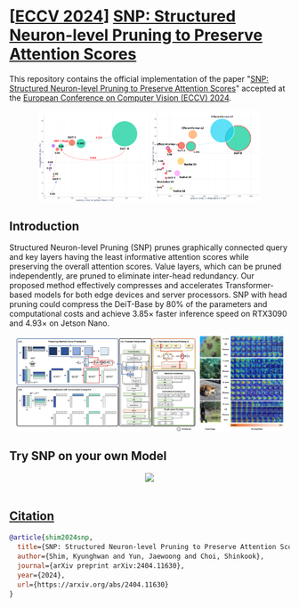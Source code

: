 # [[ECCV 2024](https://eccv.ecva.net/)] [SNP: Structured Neuron-level Pruning to Preserve Attention Scores](https://arxiv.org/abs/2404.11630)

This repository contains the official implementation of the paper "[SNP: Structured Neuron-level Pruning to Preserve Attention Scores](https://arxiv.org/abs/2404.11630)" accepted at the [European Conference on Computer Vision (ECCV) 2024](https://eccv.ecva.net/).

<div align="center">
    <img src="./fig/perf_latency_params_jetson_nano.png" alt="Description1" style="width:39%; display: inline-block;">
    <img src="./fig/Fig1.PNG" alt="Description2" style="width:39%; display: inline-block;">
</div>


## Introduction

Structured Neuron-level Pruning (SNP) prunes graphically connected query and key layers having the least informative attention scores while preserving the overall attention scores. Value layers, which can be pruned independently, are pruned to eliminate inter-head redundancy. Our proposed method effectively compresses and accelerates Transformer-based models for both edge devices and server processors. SNP with head pruning could compress the DeiT-Base by 80\% of the parameters and computational costs and achieve 3.85× faster inference speed on RTX3090 and 4.93× on Jetson Nano.

<div align="center">
    <img src="./fig/proposed methods.PNG" alt="Description1" style="width:65%; display: inline-block;">
    <img src="./fig/fig3_attention_maps.PNG" alt="Description2" style="width:30%; display: inline-block;">
</div>

<!-- <div style="text-align: center;">
    <img src="./fig/tab.PNG" alt="Description" style="width: 90%;height:60%">
</div> -->

## Try SNP on your own Model
<!-- <div align="center">
    <a href="https://netspresso.ai/?utm_source=git&utm_medium=banner_py&utm_campaign=np_renew" target="_blank"><img src="https://netspresso-docs-imgs.s3.ap-northeast-2.amazonaws.com/imgs/banner/NetsPresso2.0_banner.png"/>
</div>
</br> -->

<div align="center">
    <a href="https://github.com/Nota-NetsPresso/PyNetsPresso/tree/develop" target="_blank"><img src="https://netspresso-docs-imgs.s3.ap-northeast-2.amazonaws.com/imgs/banner/NetsPresso2.0_banner.png"/>
</div>
</br>


## Citation
```bibtex
@article{shim2024snp,
  title={SNP: Structured Neuron-level Pruning to Preserve Attention Scores},
  author={Shim, Kyunghwan and Yun, Jaewoong and Choi, Shinkook},
  journal={arXiv preprint arXiv:2404.11630},
  year={2024},
  url={https://arxiv.org/abs/2404.11630}
}
```